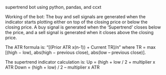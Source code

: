 supertrend bot using python, pandas, and ccxt

Working of the bot:
                   The buy and sell signals are generated when the indicator starts plotting either on top of the closing price or below the closing price.
A buy signal is generated when the ‘Supertrend’ closes below the price, and a sell signal is generated when it closes above the closing price.

The ATR formula is: 
                   “[(Prior ATR x(n-1)) + Current TR]/n” 
                   where TR = max [(high − low), abs(high − previous close), abs(low – previous close)].

The supertrend indicator calculation is:
                                        Up = (high + low / 2 + multiplier  x  ATR
                                        Down = (high + low) / 2 – multiplier x ATR